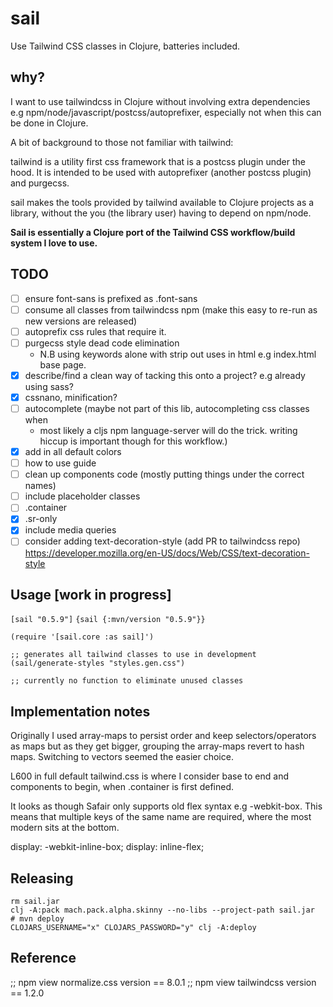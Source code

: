 # sail

Use Tailwind CSS classes in Clojure, batteries included.

## why?

I want to use tailwindcss in Clojure without involving extra dependencies e.g
npm/node/javascript/postcss/autoprefixer, especially not when this can be done
in Clojure.

A bit of background to those not familiar with tailwind:  

tailwind is a utility first css framework that is a postcss plugin under the
hood. It is intended to be used with autoprefixer (another postcss plugin) and
purgecss.

sail makes the tools provided by tailwind available to Clojure projects as a
library, without the you (the library user) having to depend on npm/node. 

**Sail is essentially a Clojure port of the Tailwind CSS workflow/build system
I love to use.**

## TODO

- [ ] ensure font-sans is prefixed as .font-sans
- [ ] consume all classes from tailwindcss npm (make this easy to re-run as new
  versions are released)
- [ ] autoprefix css rules that require it.
- [ ] purgecss style dead code elimination
  - N.B using keywords alone with strip out uses in html e.g index.html base
    page.
- [X] describe/find a clean way of tacking this onto a project? e.g already
  using sass?
- [X] cssnano, minification?
- [ ] autocomplete (maybe not part of this lib, autocompleting css classes when
  - most likely a cljs npm language-server will do the trick.
  writing hiccup is important though for this workflow.)
- [X] add in all default colors
- [ ] how to use guide
- [ ] clean up components code (mostly putting things under the correct names)
- [ ] include placeholder classes
- [ ] .container
- [X] .sr-only
- [X] include media queries
- [ ] consider adding text-decoration-style (add PR to tailwindcss repo) https://developer.mozilla.org/en-US/docs/Web/CSS/text-decoration-style

## Usage [work in progress]

`[sail "0.5.9"]`
`{sail {:mvn/version "0.5.9"}}`

```
(require '[sail.core :as sail]')

;; generates all tailwind classes to use in development
(sail/generate-styles "styles.gen.css")

;; currently no function to eliminate unused classes
```

## Implementation notes

Originally I used array-maps to persist order and keep selectors/operators as
maps but as they get bigger, grouping the array-maps revert to hash maps.
Switching to vectors seemed the easier choice.

L600 in full default tailwind.css is where I consider base to end and
components to begin, when .container is first defined.

It looks as though Safair only supports old flex syntax e.g -webkit-box. This
means that multiple keys of the same name are required, where the most modern
sits at the bottom.

display: -webkit-inline-box;
display: inline-flex;

## Releasing

```
rm sail.jar
clj -A:pack mach.pack.alpha.skinny --no-libs --project-path sail.jar
# mvn deploy
CLOJARS_USERNAME="x" CLOJARS_PASSWORD="y" clj -A:deploy
```

## Reference

;; npm view normalize.css version == 8.0.1
;; npm view tailwindcss version == 1.2.0
